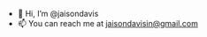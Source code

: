 - 👋 Hi, I’m @jaisondavis
- 📫 You can reach me at jaisondavisin@gmail.com

<!---
jaisondavis/jaisondavis is a ✨ special ✨ repository because its `README.md` (this file) appears on your GitHub profile.
You can click the Preview link to take a look at your changes.
--->
